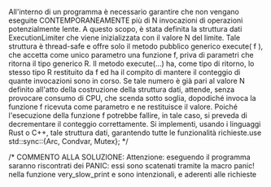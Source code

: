 All'interno di un programma è necessario garantire che non vengano eseguite CONTEMPORANEAMENTE più di N invocazioni di operazioni potenzialmente lente.
A questo scopo, è stata definita la struttura dati ExecutionLimiter che viene inizializzata con il valore N del limite. 
Tale struttura è thread-safe e offre solo il metodo pubblico generico execute( f ), che accetta come unico parametro una funzione f, priva di parametri 
che ritorna il tipo generico R. Il metodo execute(...) ha, come tipo di ritorno, lo stesso tipo R restituito da f ed ha il compito di mantere il conteggio
di quante invocazioni sono in corso. Se tale numero è già pari al valore N definito all'atto della costruzione della struttura dati, attende, senza provocare 
consumo di CPU, che scenda sotto soglia, dopodiché invoca la funzione f ricevuta come parametro e ne restituisce il valore. Poiché l'esecuzione della funzione f 
potrebbe fallire, in tale caso, si preveda di decrementare il conteggio correttamente. Si implementi, usando i linguaggi Rust o C++, tale struttura dati, 
garantendo tutte le funzionalità richieste.use std::sync::{Arc, Condvar, Mutex};
*/

/*
COMMENTO ALLA SOLUZIONE:
Attenzione: eseguendo il programma saranno riscontrati dei PANIC: essi sono scatenati tramite la macro panic! nella funzione very_slow_print e sono intenzionali, e aderenti alle richieste